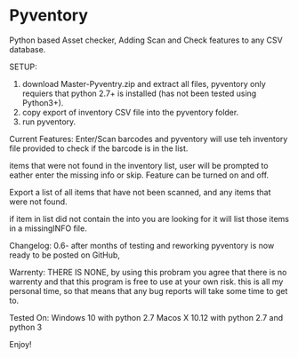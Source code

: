 # Pyventory
Python based Asset checker, Adding Scan and Check features to any CSV database.

SETUP:
1. download Master-Pyventry.zip and extract all files, pyventory only requiers that python 2.7+ is installed (has not been tested using Python3+).
2. copy export of inventory CSV file into the pyventory folder.
3. run pyventory.

Current Features:
Enter/Scan barcodes and pyventory will use teh inventory file provided to check if the barcode is in the list. 

items that were not found in the inventory list, user will be prompted to eather enter the missing info or skip.
    Feature can be turned on and off.

Export a list of all items that have not been scanned, and any items that were not found. 

if item in list did not contain the into you are looking for it will list those items in a missingINFO file.

Changelog:
0.6- after months of testing and reworking pyventory is now ready to be posted on GitHub,


Warrenty:
THERE IS NONE, by using this probram you agree that there is no warrenty and that this program is free to use at your own risk.
this is all my personal time, so that means that any bug reports will take some time to get to. 

Tested On:
Windows 10 with python 2.7
Macos X 10.12 with python 2.7 and python 3

Enjoy!